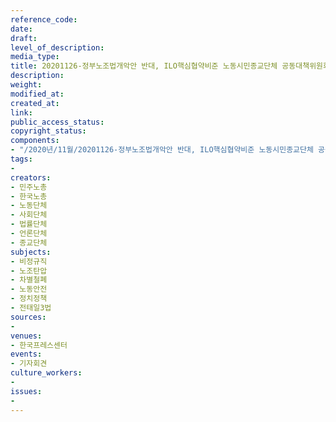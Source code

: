```yaml
---
reference_code: 
date: 
draft: 
level_of_description: 
media_type: 
title: 20201126-정부노조법개악안 반대, ILO핵심협약비준 노동시민종교단체 공동대책위원회결성간담회 및 기자회견
description: 
weight: 
modified_at: 
created_at: 
link: 
public_access_status: 
copyright_status: 
components:
- "/2020년/11월/20201126-정부노조법개악안 반대, ILO핵심협약비준 노동시민종교단체 공동대책위원회결성간담회 및 기자회견/_1DX1724.jpg"
tags:
- 
creators:
- 민주노총
- 한국노총
- 노동단체
- 사회단체
- 법률단체
- 언론단체
- 종교단체
subjects:
- 비정규직
- 노조탄압
- 차별철폐
- 노동안전
- 정치정책
- 전태일3법
sources:
- 
venues:
- 한국프레스센터
events:
- 기자회견
culture_workers:
- 
issues:
- 
---
```


